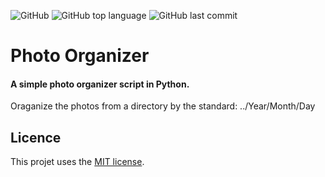 ![GitHub](https://img.shields.io/github/license/ziguifrido/PhotoOrganizer)
![GitHub top language](https://img.shields.io/github/languages/top/ziguifrido/PhotoOrganizer)
![GitHub last commit](https://img.shields.io/github/last-commit/ziguifrido/PhotoOrganizer)

# Photo Organizer

#### A simple photo organizer script in Python.

Oraganize the photos from a directory by the standard: ../Year/Month/Day

## Licence

This projet uses the [MIT license](https://github.com/ziguifrido/PhotoOrganizer/blob/master/LICENSE.md).
